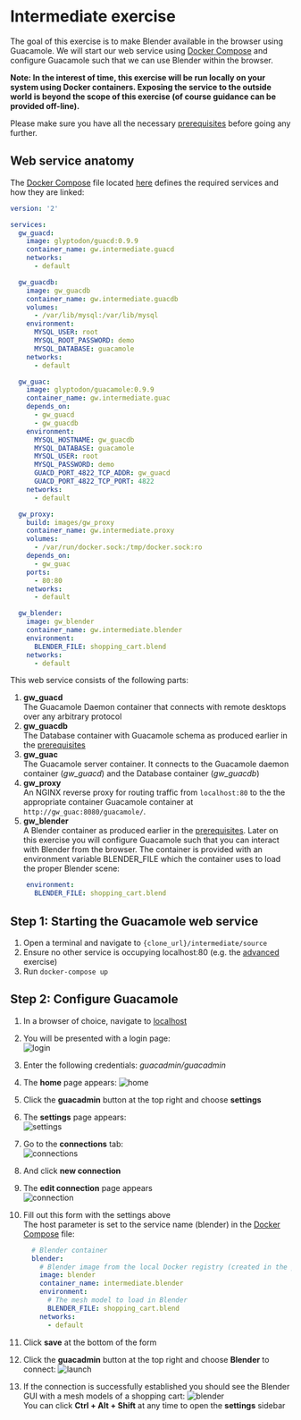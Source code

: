 # Intermediate exercise
The goal of this exercise is to make Blender available in the browser using Guacamole. We will start our web service using [Docker Compose](https://docs.docker.com/compose/) and configure Guacamole such that we can use Blender within the browser.

**Note: In the interest of time, this exercise will be run locally on your system using Docker containers. Exposing the service to the outside world is beyond the scope of this exercise (of course guidance can be provided off-line).**

Please make sure you have all the necessary [prerequisites](../prerequisites/exercise.md) before going any further.

## Web service anatomy
The [Docker Compose](https://docs.docker.com/compose/) file located [here](source/docker-compose.yml) defines the required services and how they are linked:

```yml
version: '2'

services:
  gw_guacd:
    image: glyptodon/guacd:0.9.9
    container_name: gw.intermediate.guacd
    networks:
      - default

  gw_guacdb:
    image: gw_guacdb
    container_name: gw.intermediate.guacdb
    volumes:
      - /var/lib/mysql:/var/lib/mysql
    environment:
      MYSQL_USER: root
      MYSQL_ROOT_PASSWORD: demo
      MYSQL_DATABASE: guacamole
    networks:
      - default

  gw_guac:
    image: glyptodon/guacamole:0.9.9
    container_name: gw.intermediate.guac
    depends_on:
      - gw_guacd
      - gw_guacdb
    environment:
      MYSQL_HOSTNAME: gw_guacdb
      MYSQL_DATABASE: guacamole
      MYSQL_USER: root
      MYSQL_PASSWORD: demo
      GUACD_PORT_4822_TCP_ADDR: gw_guacd
      GUACD_PORT_4822_TCP_PORT: 4822
    networks:
      - default

  gw_proxy:
    build: images/gw_proxy
    container_name: gw.intermediate.proxy
    volumes:
      - /var/run/docker.sock:/tmp/docker.sock:ro
    depends_on:
      - gw_guac
    ports:
      - 80:80
    networks:
      - default

  gw_blender:
    image: gw_blender
    container_name: gw.intermediate.blender
    environment:
      BLENDER_FILE: shopping_cart.blend
    networks:
      - default
```

This web service consists of the following parts:  
1. **gw_guacd**  
The Guacamole Daemon container that connects with remote desktops over any arbitrary protocol
2. **gw_guacdb**  
The Database container with Guacamole schema as produced earlier in the [prerequisites](../prerequisites/exercise.md)
3. **gw_guac**  
The Guacamole server container. It connects to the Guacamole daemon container (*gw_guacd*) and the Database container (*gw_guacdb*)
4. **gw_proxy**  
An NGINX reverse proxy for routing traffic from `localhost:80` to the the appropriate container Guacamole container at `http://gw_guac:8080/guacamole/`.
5. **gw_blender**  
A Blender container as produced earlier in the [prerequisites](../prerequisites/exercise.md). Later on this exercise you will configure Guacamole such that you can interact with Blender from the browser. The container is provided with an environment variable BLENDER_FILE which the container uses to load the proper Blender scene:  
```yml
    environment:
      BLENDER_FILE: shopping_cart.blend
```
    
## Step 1: Starting the Guacamole web service
1. Open a terminal and navigate to `{clone_url}/intermediate/source`
2. Ensure no other service is occupying localhost:80 (e.g. the [advanced](../advanced/exercise.md) exercise)
3. Run `docker-compose up`  

## Step 2: Configure Guacamole
1. In a browser of choice, navigate to [localhost](http://localhost)
2. You will be presented with a login page:  
![login](images/login.png "Login page")  
3. Enter the following credentials: *guacadmin/guacadmin*
4. The **home** page appears:
![home](images/home.png "Home page")
5. Click the **guacadmin** button at the top right and choose **settings**
6. The **settings** page appears:  
![settings](images/settings.png "Settings page")  
7. Go to the **connections** tab:  
![connections](images/connections.png "Connections tab")
8. And click **new connection**
9. The **edit connection** page appears  
![connection](images/connection.png "Connection page")
10. Fill out this form with the settings above  
The host parameter is set to the service name (blender) in the [Docker Compose](https://docs.docker.com/compose/) file:

    ```yml
      # Blender container
      blender:
        # Blender image from the local Docker registry (created in the prerequisites section)
        image: blender
        container_name: intermediate.blender
        environment:
          # The mesh model to load in Blender
          BLENDER_FILE: shopping_cart.blend
        networks:
          - default
11. Click **save** at the bottom of the form
12. Click the **guacadmin** button at the top right and choose **Blender** to connect:
![launch](images/launch.png "Launch")
12. If the connection is successfully established you should see the Blender GUI with a mesh models of a shopping cart:
![blender](images/blender.png "blender")  
You can click **Ctrl + Alt + Shift** at any time to open the **settings** sidebar
